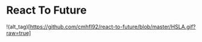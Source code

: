 # React To Future
!(alt_tag)[https://github.com/cmhfl92/react-to-future/blob/master/HSLA.gif?raw=true]

